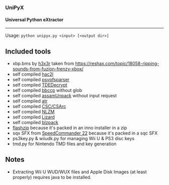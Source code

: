 ### UniPyX
#### Universal Python eXtractor
---
Usage: `python unipyx.py <input> [<output dir>]`

## Included tools
* xbp.bms by [h3x3r](https://reshax.com/profile/183-h3x3r/) taken from https://reshax.com/topic/18058-ripping-sounds-from-fuzion-frenzy-xbox/
* self compiled [hac2l](https://github.com/Atmosphere-NX/hac2l)
* self compiled [psvpfsparser](https://github.com/motoharu-gosuto/psvpfstools/tree/io-api)
* self compiled [TDEDecrypt](https://github.com/Aftersol/TDEDecrypt)
* self compiled [bbccp](https://github.com/ethandicks/bbc-disk-tools) without glob
* self compiled [assamUnpack](https://github.com/refint/assamUnpack) without input request
* self compiled [atr](https://github.com/jhallen/atari-tools)
* self compiled [CSC/CSArc](https://github.com/fusiyuan2010/CSC)
* self compiled [NLZM](https://github.com/nauful/NLZM)
* self compiled [Lizard](https://github.com/inikep/lizard)
* self compiled [blzpack](https://github.com/jibsen/brieflz)
* [flashzip](https://web.archive.org/web/20250503183329/https://heartofcomp.altervista.org/Flashzip.htm) because it's packed in an inno installer in a zip
* sqx SFX from [SpeedCommander 22](https://www.speedproject.com/) because it's packed in a sqc SFX
* ps3key.py & wiiudk.py for managing Wii U & PS3 disc keys
* tmd.py for Nintendo TMD files and key generation

## Notes
* Extracting Wii U WUD/WUX files and Apple Disk Images (at least properly) requires java to be installed.
